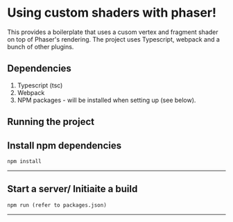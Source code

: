 Using custom shaders with phaser!
==============

This provides a boilerplate that uses a cusom vertex and fragment shader on top of Phaser's rendering.
The project uses Typescript, webpack and a bunch of other plugins.

## Dependencies
1. Typescript (tsc)
2. Webpack
3. NPM packages - will be installed when setting up (see below).

## Running the project

Install npm dependencies
---
    npm install
---

Start a server/ Initiaite a build
---
    npm run (refer to packages.json)
---